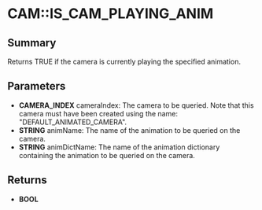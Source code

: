 # CAM::IS_CAM_PLAYING_ANIM

## Summary
Returns TRUE if the camera is currently playing the specified animation.

## Parameters
* **CAMERA_INDEX** cameraIndex:
The camera to be queried.
Note that this camera must have been created using the name: "DEFAULT_ANIMATED_CAMERA".
* **STRING** animName: The name of the animation to be queried on the camera.
* **STRING** animDictName: The name of the animation dictionary containing the animation to be queried on the camera.

## Returns
* **BOOL**
